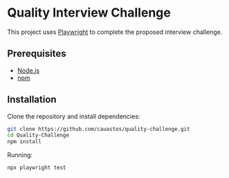 # Quality Interview Challenge

This project uses [Playwright](https://playwright.dev) to complete the proposed interview challenge.

## Prerequisites

- [Node.js](https://nodejs.org)
- [npm](https://www.npmjs.com/)

## Installation

Clone the repository and install dependencies:

```bash
git clone https://github.com/cauastos/quality-challenge.git
cd Quality-Challenge
npm install
```

Running:

```bash
npx playwright test
```
